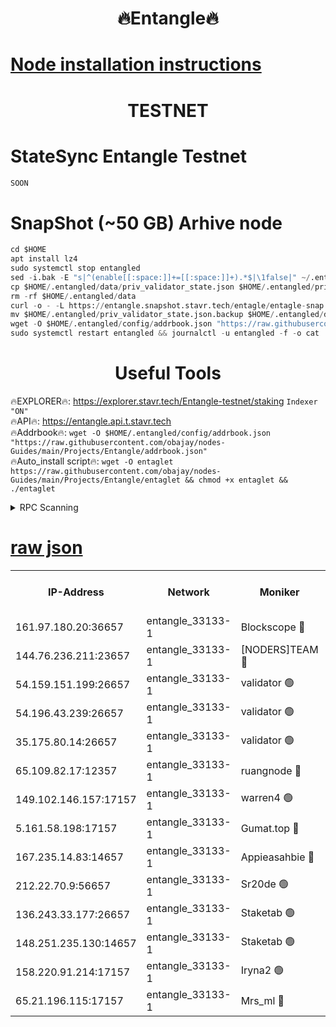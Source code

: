 <h1 align="center"> 🔥Entangle🔥</h1>

[Node installation instructions](https://github.com/obajay/nodes-Guides/tree/main/Projects/Entangle)
=

<h1 align="center"> TESTNET</h1>

# StateSync Entangle Testnet
```python
SOON
```
# SnapShot (~50 GB) Arhive node
```python
cd $HOME
apt install lz4
sudo systemctl stop entangled
sed -i.bak -E "s|^(enable[[:space:]]+=[[:space:]]+).*$|\1false|" ~/.entangled/config/config.toml
cp $HOME/.entangled/data/priv_validator_state.json $HOME/.entangled/priv_validator_state.json.backup
rm -rf $HOME/.entangled/data
curl -o - -L https://entangle.snapshot.stavr.tech/entagle/entagle-snap.tar.lz4 | lz4 -c -d - | tar -x -C $HOME/.entangled --strip-components 2
mv $HOME/.entangled/priv_validator_state.json.backup $HOME/.entangled/data/priv_validator_state.json
wget -O $HOME/.entangled/config/addrbook.json "https://raw.githubusercontent.com/obajay/nodes-Guides/main/Projects/Entangle/addrbook.json"
sudo systemctl restart entangled && journalctl -u entangled -f -o cat
```
 <h1 align="center"> Useful Tools</h1>
 
🔥EXPLORER🔥: https://explorer.stavr.tech/Entangle-testnet/staking        `Indexer "ON"` \
🔥API🔥:      https://entangle.api.t.stavr.tech \
🔥Addrbook🔥: ```wget -O $HOME/.entangled/config/addrbook.json "https://raw.githubusercontent.com/obajay/nodes-Guides/main/Projects/Entangle/addrbook.json"``` \
🔥Auto_install script🔥:  `wget -O entaglet https://raw.githubusercontent.com/obajay/nodes-Guides/main/Projects/Entangle/entaglet && chmod +x entaglet && ./entaglet`


<details>
<summary>RPC Scanning</summary>

<h2 align="center"> We scan nodes in real time every 4 hours. And we provide the final result of RPC endpoints.
We cannot influence the operation of these nodes in any way. </h2>


```python
If Voting Power is higher than 0 --> then the Node is a validator of the network and may be subject to attack and be a potential threat to the chain.
```
```python
We marked such validators with a red symbol
```

</details>

[raw json](https://rpc-check.entangt.stavr.tech/entangt/rpc-entangt-result.json)
=


<table><tr><th>IP-Address</th><th>Network</th><th>Moniker</th><th>Latest Block Height</th><th>Earliest Block Height</th><th>Catching Up</th><th>Voting Power</th><th>Scan Time</th></tr><tr><td>161.97.180.20:36657</td><td>entangle_33133-1</td><td>Blockscope 🔴</td><td>800244</td><td>1</td><td>False</td><td>88000000000176</td><td>2023-11-26T19:42:02.521487652UTC</td></tr><tr><td>144.76.236.211:23657</td><td>entangle_33133-1</td><td>[NODERS]TEAM 🔴</td><td>800247</td><td>1</td><td>False</td><td>47049700500000000</td><td>2023-11-26T19:42:16.077728342UTC</td></tr><tr><td>54.159.151.199:26657</td><td>entangle_33133-1</td><td>validator 🟢</td><td>800248</td><td>1</td><td>False</td><td>0</td><td>2023-11-26T19:42:19.023030603UTC</td></tr><tr><td>54.196.43.239:26657</td><td>entangle_33133-1</td><td>validator 🟢</td><td>800248</td><td>1</td><td>False</td><td>0</td><td>2023-11-26T19:42:21.709508677UTC</td></tr><tr><td>35.175.80.14:26657</td><td>entangle_33133-1</td><td>validator 🟢</td><td>800249</td><td>1</td><td>False</td><td>0</td><td>2023-11-26T19:42:25.033893038UTC</td></tr><tr><td>65.109.82.17:12357</td><td>entangle_33133-1</td><td>ruangnode 🔴</td><td>800244</td><td>145001</td><td>False</td><td>89353626935077</td><td>2023-11-26T19:42:04.949529914UTC</td></tr><tr><td>149.102.146.157:17157</td><td>entangle_33133-1</td><td>warren4 🟢</td><td>800247</td><td>484001</td><td>False</td><td>0</td><td>2023-11-26T19:42:15.832419238UTC</td></tr><tr><td>5.161.58.198:17157</td><td>entangle_33133-1</td><td>Gumat.top 🔴</td><td>800249</td><td>522001</td><td>False</td><td>40931860000000</td><td>2023-11-26T19:42:25.686672064UTC</td></tr><tr><td>167.235.14.83:14657</td><td>entangle_33133-1</td><td>Appieasahbie 🔴</td><td>800249</td><td>531401</td><td>False</td><td>44568809900999996</td><td>2023-11-26T19:42:24.433925934UTC</td></tr><tr><td>212.22.70.9:56657</td><td>entangle_33133-1</td><td>Sr20de 🟢</td><td>800244</td><td>620601</td><td>False</td><td>0</td><td>2023-11-26T19:42:01.963610846UTC</td></tr><tr><td>136.243.33.177:26657</td><td>entangle_33133-1</td><td>Staketab 🟢</td><td>800247</td><td>660001</td><td>False</td><td>0</td><td>2023-11-26T19:42:16.329109789UTC</td></tr><tr><td>148.251.235.130:14657</td><td>entangle_33133-1</td><td>Staketab 🟢</td><td>800244</td><td>660801</td><td>False</td><td>0</td><td>2023-11-26T19:42:02.224809860UTC</td></tr><tr><td>158.220.91.214:17157</td><td>entangle_33133-1</td><td>Iryna2 🟢</td><td>800248</td><td>704001</td><td>False</td><td>0</td><td>2023-11-26T19:42:22.116121309UTC</td></tr><tr><td>65.21.196.115:17157</td><td>entangle_33133-1</td><td>Mrs_ml 🔴</td><td>800246</td><td>720001</td><td>False</td><td>499058946500000</td><td>2023-11-26T19:42:09.364197905UTC</td></tr></table>
